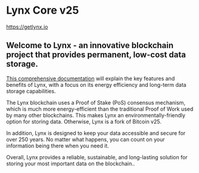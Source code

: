 Lynx Core v25
=======================================

https://getlynx.io

## Welcome to Lynx - an innovative blockchain project that provides permanent, low-cost data storage.

[This comprehensive documentation](https://docs.getlynx.io/) will explain the key features and benefits of Lynx, with a focus on its energy efficiency and long-term data storage capabilities.

The Lynx blockchain uses a Proof of Stake (PoS) consensus mechanism, which is much more energy-efficient than the traditional Proof of Work used by many other blockchains.   This makes Lynx an environmentally-friendly option for storing data. Otherwise, Lynx is a fork of Bitcoin v25.

In addition, Lynx is designed to keep your data accessible and secure for over 250 years. No matter what happens, you can count on your information being there when you need it.

Overall, Lynx provides a reliable, sustainable, and long-lasting solution for storing your most important data on the blockchain..
